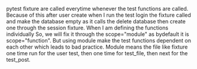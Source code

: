 pytest fixture are called everytime whenever the test functions are called.
Because of this after user create when I run the test login the fixture called and make the database empty as it calls the 
delete database then create one through the session fixture.
When I am defining the functions individually
So, we will fix it through the scope="module" as bydefault it is scope="function". But using module make the test functions
dependent on each other which leads to bad practice. Module means the file like fixture one time run for the user test, then 
one time for test_file, then next for the test_post.
